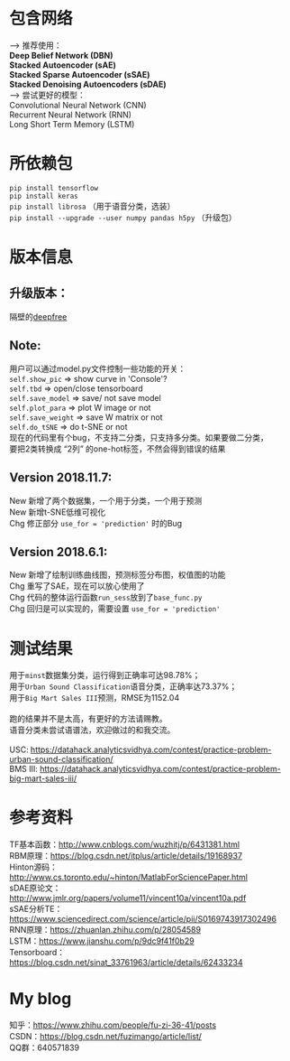 # 包含网络
——> 推荐使用：<br />
**Deep Belief Network (DBN)** <br />
**Stacked Autoencoder (sAE)** <br />
**Stacked Sparse Autoencoder (sSAE)** <br />
**Stacked Denoising Autoencoders (sDAE)** <br />
——> 尝试更好的模型：<br />
Convolutional Neural Network (CNN) <br />
Recurrent Neural Network (RNN) <br />
Long Short Term Memory (LSTM) <br />

# 所依赖包
`pip install tensorflow` <br />
`pip install keras` <br />
`pip install librosa` （用于语音分类，选装） <br />
`pip install --upgrade --user numpy pandas h5py` （升级包） <br />

# 版本信息
## 升级版本：
隔壁的[deepfree](https://github.com/fuzimaoxinan/deepfree) <br />
## Note:
用户可以通过model.py文件控制一些功能的开关： <br />
`self.show_pic` => show curve in 'Console'? <br />
`self.tbd` => open/close tensorboard <br />
`self.save_model` => save/ not save model <br />
`self.plot_para` => plot W image or not <br />
`self.save_weight` => save W matrix or not <br />
`self.do_tSNE` => do t-SNE or not <br />
现在的代码里有个bug，不支持二分类，只支持多分类。如果要做二分类，<br />
要把2类转换成 “2列” 的one-hot标签，不然会得到错误的结果 <br />

## Version 2018.11.7:
New 新增了两个数据集，一个用于分类，一个用于预测 <br />
New 新增t-SNE低维可视化 <br />
Chg 修正部分 `use_for = 'prediction'` 时的Bug <br />

## Version 2018.6.1:
New 新增了绘制训练曲线图，预测标签分布图，权值图的功能 <br />
Chg 重写了SAE，现在可以放心使用了 <br />
Chg 代码的整体运行函数`run_sess`放到了`base_func.py` <br />
Chg 回归是可以实现的，需要设置 `use_for = 'prediction'` <br />

# 测试结果
用于`minst`数据集分类，运行得到正确率可达98.78%；<br />
用于`Urban Sound Classification`语音分类，正确率达73.37%；<br />
用于`Big Mart Sales III`预测，RMSE为1152.04 <br />
<br />
跑的结果并不是太高，有更好的方法请赐教。 <br />
语音分类未尝试语谱法，欢迎做过的和我交流。<br />
<br />
USC: https://datahack.analyticsvidhya.com/contest/practice-problem-urban-sound-classification/ <br />
BMS III: https://datahack.analyticsvidhya.com/contest/practice-problem-big-mart-sales-iii/ <br />

# 参考资料
TF基本函数：http://www.cnblogs.com/wuzhitj/p/6431381.html <br />
RBM原理：https://blog.csdn.net/itplus/article/details/19168937 <br />
Hinton源码：http://www.cs.toronto.edu/~hinton/MatlabForSciencePaper.html <br />
sDAE原论文：http://www.jmlr.org/papers/volume11/vincent10a/vincent10a.pdf <br />
sSAE分析TE：https://www.sciencedirect.com/science/article/pii/S0169743917302496 <br />
RNN原理：https://zhuanlan.zhihu.com/p/28054589 <br />
LSTM：https://www.jianshu.com/p/9dc9f41f0b29 <br />
Tensorboard：https://blog.csdn.net/sinat_33761963/article/details/62433234 <br />

# My blog
知乎：https://www.zhihu.com/people/fu-zi-36-41/posts <br />
CSDN：https://blog.csdn.net/fuzimango/article/list/ <br />
QQ群：640571839 <br />
